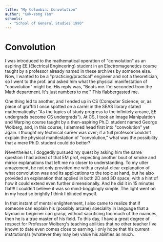 ```yaml
---
title: "My Columbia: Convolution"
author: "Kok-Yong Tan"
schools:
  - "School of General Studies 1990"
---
```


# Convolution

I was introduced to the mathematical operation of "convolution" as an aspiring EE (Electrical Engineering) student in an Electromagenetics course taught by a professor already named in these archives by someone else. Now, I wanted to be a "practicing/practical" engineer and not a theoretician, so I went to the prof. and asked him what the physical manifestation of "convolution" might be.  His reply was, "Beats me.  I'm seconded from the Math department.  It's just numbers to me."  This flabbergasted me.

One thing led to another, and I ended up in CS (Computer Science; or, as piece of graffiti I once spotted on a carrel in the SEAS library stated mathematically: "As the topics of study progress to the infinitely arcane, EE undergrads become CS undergrads").  At CS, I took an Image Manipulation and Warping course taught by a then-aspiring Ph.D. student named George Wolberg, and, in this course, I slammed head first into "convolution" yet again.  I thought my technical career was over; if a full professor couldn't explain the physical manifestation of "convolution," what was the possibility that a mere Ph.D. student could do better?

Nevertheless, I doggedly pursued my quest by asking him the same question I had asked of that EM prof, expecting another bout of smoke and mirror explanations that left me no closer to understanding. To my utter amazement, he not only provided me with a crystal-clear explanation of what convolution was and its applications to the topic at hand, but he also provided an explanation that applied in both 2D and 3D space, with a hint of how it could extend even further dimensionally.  And he did it in 15 minutes flat!!!  I couldn't believe it was so mind-bogglingly simple.  The light went on in my head so brightly I think I blinded myself.

In that instant of mental enlightenment, I also came to realize that if someone can explain his (possibly arcane) speciality in language that a layman or beginner can grasp, without sacrificing too much of the nuances, then he is a true master of his field.  To this day, I have a great degree of respect for Professor Wolberg's teaching abilities that no other teacher I've known to date even comes close to earning.  I only hope that his current institution(s) (whatever they may be) value his abilities as much.
